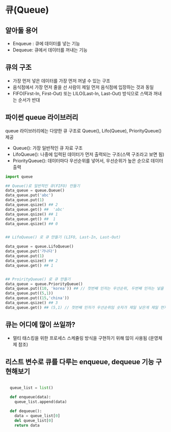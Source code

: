 # 큐(Queue)

## 알아둘 용어

- Enqueue : 큐에 데이터를 넣는 기능
- Dequeue: 큐에서 데이터를 꺼내는 기능

## 큐의 구조

- 가장 먼저 넣은 데이터를 가장 먼저 꺼낼 수 있는 구조
- 음식점에서 가장 먼저 줄을 선 사람이 제일 먼저 음식점에 입장하는 것과 동일
- FIFO(First-In, First-Out) 또는 LILO(Last-In, Last-Out) 방식으로 스택과 꺼내는 순서가 반대

## 파이썬 queue 라이브러리

queue 라이브러리에는 다양한 큐 구조로 Queue(), Lifo(Queue), PriorityQueue() 제공

- Queue(): 가장 일반적인 큐 자료 구조
- LifoQueue(): 나중에 입력된 데이터가 먼저 출력되는 구조(스택 구조라고 보면 됨)
- PriorityQueue(): 데이터마다 우선순위를 넣어서, 우선순위가 높은 순으로 데이터 출력

```python
import queue

## Queue()로 일반적인 큐(FIFO) 만들기
data_queue = queue.Queue()
data_queue.put('abc')
data_queue.put(1)
data_queue.qsize() ## 2
data_queue.get() ##  'abc'
data_queue.qsize() ## 1
data_queue.get() ##  1
data_queue.qsize() ## 0


## LifoQueue() 로 큐 만들기 (LIFO, Last-In, Last-Out)

data_queue = queue.LifoQueue()
data_queue.put('가나다')
data_queue.put(1)
data_queue.qsize() ## 2
data_queue.get() ## 1


## ProirityQueue() 로 큐 만들기
data_queue = queue.PriorityQueue()
data_queue.put((10, 'korea')) ## // 첫번째 인자는 우선순위, 두번째 인자는 넣을 데이터
data_queue.put((5,1))
data_queue.put((15,'china'))
data_queue.qsize() ## 3
data_queue.get() ## (5,1) // 첫번째 인자가 우선순위임 숫자가 제일 낮은게 제일 먼저 출력 됨

```

## 큐는 어디에 많이 쓰일까?

- 멀티 태스킹을 위한 프로세스 스케쥴링 방식을 구현하기 위해 많이 사용됨 (운영체제 참조)

## 리스트 변수로 큐를 다루는 enqueue, dequeue 기능 구현해보기

```python

  queue_list = list()

  def enqueue(data):
    queue_list.append(data)

  def dequeue():
    data = queue_list[0]
    del queue_list[0]
    return data

```
